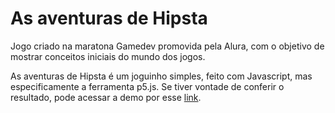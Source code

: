 # As aventuras de Hipsta

Jogo criado na maratona Gamedev promovida pela Alura, com o objetivo de mostrar conceitos iniciais do mundo dos jogos. 

As aventuras de Hipsta é um joguinho simples, feito com Javascript, mas especificamente a ferramenta p5.js. Se tiver vontade de conferir o resultado, pode acessar a demo por esse [link](https://ivynasantino.github.io/aventuras-hipsta/).
